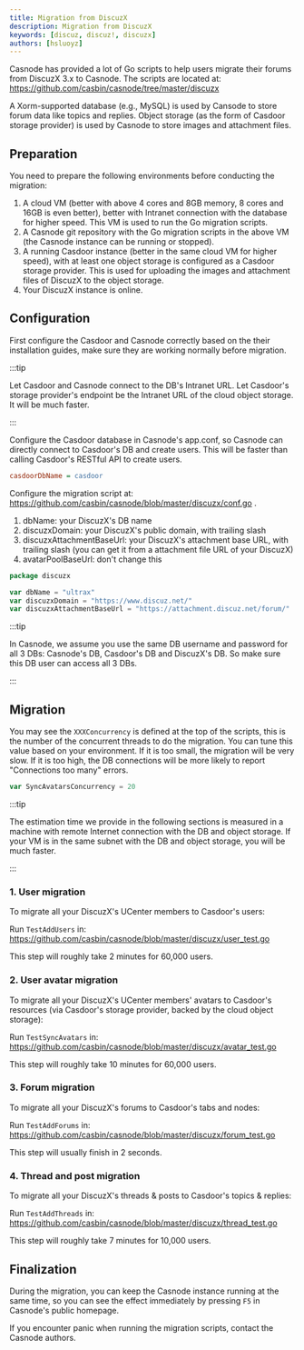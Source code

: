 ```yaml
---
title: Migration from DiscuzX
description: Migration from DiscuzX
keywords: [discuz, discuz!, discuzx]
authors: [hsluoyz]
---
```


Casnode has provided a lot of Go scripts to help users migrate their forums from DiscuzX 3.x to Casnode. The scripts are located at: <https://github.com/casbin/casnode/tree/master/discuzx>

A Xorm-supported database (e.g., MySQL) is used by Cansode to store forum data like topics and replies. Object storage (as the form of Casdoor storage provider) is used by Casnode to store images and attachment files.

## Preparation

You need to prepare the following environments before conducting the migration:

1. A cloud VM (better with above 4 cores and 8GB memory, 8 cores and 16GB is even better), better with Intranet connection with the database for higher speed. This VM is used to run the Go migration scripts.
2. A Casnode git repository with the Go migration scripts in the above VM (the Casnode instance can be running or stopped).
3. A running Casdoor instance (better in the same cloud VM for higher speed), with at least one object storage is configured as a Casdoor storage provider. This is used for uploading the images and attachment files of DiscuzX to the object storage.
4. Your DiscuzX instance is online.

## Configuration

First configure the Casdoor and Casnode correctly based on the their installation guides, make sure they are working normally before migration.

:::tip

Let Casdoor and Casnode connect to the DB's Intranet URL. Let Casdoor's storage provider's endpoint be the Intranet URL of the cloud object storage. It will be much faster.

:::

Configure the Casdoor database in Casnode's app.conf, so Casnode can directly connect to Casdoor's DB and create users. This will be faster than calling Casdoor's RESTful API to create users.

```ini
casdoorDbName = casdoor
```

Configure the migration script at: <https://github.com/casbin/casnode/blob/master/discuzx/conf.go> .

1. dbName: your DiscuzX's DB name
2. discuzxDomain: your DiscuzX's public domain, with trailing slash
3. discuzxAttachmentBaseUrl: your DiscuzX's attachment base URL, with trailing slash (you can get it from a attachment file URL of your DiscuzX)
4. avatarPoolBaseUrl: don't change this

```go
package discuzx

var dbName = "ultrax"
var discuzxDomain = "https://www.discuz.net/"
var discuzxAttachmentBaseUrl = "https://attachment.discuz.net/forum/"
```

:::tip

In Casnode, we assume you use the same DB username and password for all 3 DBs: Casnode's DB, Casdoor's DB and DiscuzX's DB. So make sure this DB user can access all 3 DBs.

:::

## Migration

You may see the `XXXConcurrency` is defined at the top of the scripts, this is the number of the concurrent threads to do the migration. You can tune this value based on your environment. If it is too small, the migration will be very slow. If it is too high, the DB connections will be more likely to report "Connections too many" errors.

```go
var SyncAvatarsConcurrency = 20
```

:::tip

The estimation time we provide in the following sections is measured in a machine with remote Internet connection with the DB and object storage. If your VM is in the same subnet with the DB and object storage, you will be much faster.

:::

### 1. User migration

To migrate all your DiscuzX's UCenter members to Casdoor's users:

Run `TestAddUsers` in: <https://github.com/casbin/casnode/blob/master/discuzx/user_test.go>

This step will roughly take 2 minutes for 60,000 users.

### 2. User avatar migration

To migrate all your DiscuzX's UCenter members' avatars to Casdoor's resources (via Casdoor's storage provider, backed by the cloud object storage):

Run `TestSyncAvatars` in: <https://github.com/casbin/casnode/blob/master/discuzx/avatar_test.go>

This step will roughly take 10 minutes for 60,000 users.

### 3. Forum migration

To migrate all your DiscuzX's forums to Casdoor's tabs and nodes:

Run `TestAddForums` in: <https://github.com/casbin/casnode/blob/master/discuzx/forum_test.go>

This step will usually finish in 2 seconds.

### 4. Thread and post migration

To migrate all your DiscuzX's threads & posts to Casdoor's topics & replies:

Run `TestAddThreads` in: <https://github.com/casbin/casnode/blob/master/discuzx/thread_test.go>

This step will roughly take 7 minutes for 10,000 users.

## Finalization

During the migration, you can keep the Casnode instance running at the same time, so you can see the effect immediately by pressing `F5` in Casnode's public homepage.

If you encounter panic when running the migration scripts, contact the Casnode authors.
